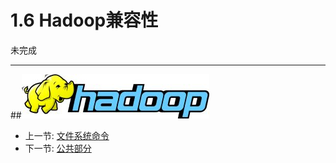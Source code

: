 # 1.6 Hadoop兼容性

未完成

----
##![](images/hadoop-logo.jpg?raw=true)
  * 上一节: [文件系统命令](<01.5.md>)
  * 下一节: [公共部分](<02.0.md>)
